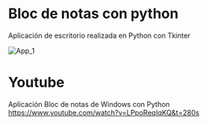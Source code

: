 # Bloc de notas con python
Aplicación de escritorio realizada en Python con Tkinter

![App_1](https://github.com/MagnoEfren/gui_python_tkinter/blob/main/Bloc%20de%20Notas/bloc-de-notas-con-python--tkinter.png)



# Youtube
Aplicación Bloc de notas de Windows con Python
https://www.youtube.com/watch?v=LPpoReqIqKQ&t=280s
